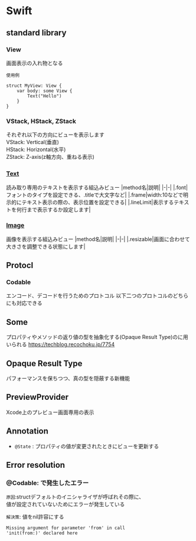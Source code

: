 # Swift

## standard library

### View
画面表示の入れ物となる
```
使用例

struct MyView: View {
    var body: some View {
        Text("Hello")
    }
}

```

### VStack, HStack, ZStack
それぞれ以下の方向にビューを表示します</br>
VStack: Vertical(垂直)</br>
HStack: Horizontal(水平)</br>
ZStack: Z-axis(z軸方向、重ねる表示)


### [Text](https://developer.apple.com/documentation/swiftui/text)　
読み取り専用のテキストを表示する組込みビュー
|method名|説明|
|-|-|
|.font|フォントのタイプを設定できる、.titleで大文字など|
|.frame|width:10などで明示的にテキスト表示の際の、表示位置を設定できる|
|.lineLimit|表示するテキストを何行まで表示するか設定します|

### [Image](https://developer.apple.com/documentation/swiftui/image)
画像を表示する組込みビュー
|method名|説明|
|-|-|
|.resizable|画面に合わせて大きさを調整できる状態にします|

## Protocl

### Codable
エンコード、デコードを行うためのプロトコル
以下二つのプロトコルのどちらにも対応できる



## Some
プロパティやメソッドの返り値の型を抽象化する(Opaque Result Type)のに用いられる
https://techblog.recochoku.jp/7754

## Opaque Result Type
パフォーマンスを保ちつつ、真の型を隠蔽する新機能

## PreviewProvider
Xcode上のプレビュー画面専用の表示

## Annotation
- `@State` : プロパティの値が変更されたときにビューを更新する


## Error resolution

### @Codable: で発生したエラー
`原因`:structデフォルトのイニシャライザが呼ばれその際に、</br>
値が設定されていないためにエラーが発生している

`解決策`: 値をnil許容にする 
```
Missing argument for parameter 'from' in call
'init(from:)' declared here
```




